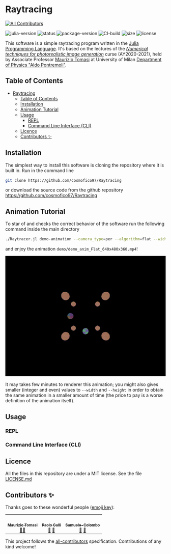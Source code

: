 # Raytracing

<!-- ALL-CONTRIBUTORS-BADGE:START - Do not remove or modify this section -->
[![All Contributors](https://img.shields.io/badge/all_contributors-3-orange.svg?style=flat-square)](#contributors-)
<!-- ALL-CONTRIBUTORS-BADGE:END -->

![julia-version] ![status] ![package-version] ![CI-build]
![size] ![license]

[julia-version]: https://img.shields.io/badge/julia_version-v1.6-9558B2?style=flat&logo=julia
[status]: https://img.shields.io/badge/project_status-🚧_work--in--progress-ba8a11?style=flat
[size]: https://img.shields.io/github/repo-size/cosmofico97/Raytracing
[package-version]: https://img.shields.io/badge/package_version-0.1-blue?style=flat
[license]: https://img.shields.io/github/license/cosmofico97/Raytracing
[CI-build]: https://img.shields.io/github/workflow/status/cosmofico97/Raytracing/Unit%20tests

This software is a simple raytracing program written in the [Julia Programming Language](julia).
It's based on the lectures of the [*Numerical techniques for photorealistic image generation*](PIM) curse (AY2020-2021), held by Associate Professor [Maurizio Tomasi](Tomasi) at University of Milan [Department of
Physics "Aldo Pontremoli"](dip-fisica).

## Table of Contents

- [Raytracing](#raytracing)
  - [Table of Contents](#table-of-contents)
  - [Installation](#installation)
  - [Animation Tutorial](#animation-tutorial)
  - [Usage](#usage)
    - [REPL](#repl)
    - [Command Line Interface (CLI)](#command-line-interface-cli)
  - [Licence](#licence)
  - [Contributors ✨](#contributors-)

## Installation

The simplest way to install this software is cloning the repository where it is built in. Run in the command line
```bash
git clone https://github.com/cosmofico97/Raytracing
```
or download the source code from the github repository https://github.com/cosmofico97/Raytracing

## Animation Tutorial

To star of and checks the correct behavior of the software run the following command inside the main directory
```bash
./Raytracer.jl demo-animation --camera_type=per --algorithm=flat --width=640 --height=480
```
and enjoy the animation `demo/demo_anim_Flat_640x480x360.mp4`!

![animation](demo/demo_anim_Flat_640x480x360.gif)


It may takes few minutes to renderer this animation; you might also gives smaller (integer and even) values to `--width` and `--height` in order to obtain the same animation in a smaller amount of time (the price to pay is a worse definition of the animation itself).

## Usage

### REPL

### Command Line Interface (CLI)

## Licence
All the files in this repository are under a MIT license. See the file [LICENSE.md](./LICENSE.md)



[julia]: https://julialang.org
[PIM]: https://www.unimi.it/en/education/degree-programme-courses/2021/numerical-tecniques-photorealistic-image-generation
[Tomasi]: http://cosmo.fisica.unimi.it/persone/maurizio-tomasi
[dip-fisica]: http://eng.fisica.unimi.it/ecm/home

## Contributors ✨

Thanks goes to these wonderful people ([emoji key](https://allcontributors.org/docs/en/emoji-key)):

<!-- ALL-CONTRIBUTORS-LIST:START - Do not remove or modify this section -->
<!-- prettier-ignore-start -->
<!-- markdownlint-disable -->
<table>
  <tr>
    <td align="center"><a href="http://ziotom78.blogspot.it/"><img src="https://avatars.githubusercontent.com/u/377795?v=4?s=100" width="100px;" alt=""/><br /><sub><b>Maurizio Tomasi</b></sub></a><br /><a href="#mentoring-ziotom78" title="Mentoring">🧑‍🏫</a></td>
    <td align="center"><a href="https://github.com/Paolo97Gll"><img src="https://avatars.githubusercontent.com/u/49845775?v=4?s=100" width="100px;" alt=""/><br /><sub><b>Paolo Galli</b></sub></a><br /><a href="#tool-Paolo97Gll" title="Tools">🔧</a> <a href="#ideas-Paolo97Gll" title="Ideas, Planning, & Feedback">🤔</a></td>
    <td align="center"><a href="https://github.com/Samuele-Colombo"><img src="https://avatars.githubusercontent.com/u/79973069?v=4?s=100" width="100px;" alt=""/><br /><sub><b>Samuele-Colombo</b></sub></a><br /><a href="#ideas-Samuele-Colombo" title="Ideas, Planning, & Feedback">🤔</a> <a href="#tool-Samuele-Colombo" title="Tools">🔧</a></td>
  </tr>
</table>

<!-- markdownlint-restore -->
<!-- prettier-ignore-end -->

<!-- ALL-CONTRIBUTORS-LIST:END -->

This project follows the [all-contributors](https://github.com/all-contributors/all-contributors) specification. Contributions of any kind welcome!


